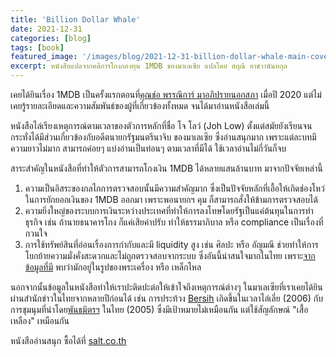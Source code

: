 ```yaml
---
title: 'Billion Dollar Whale'
date: 2021-12-31
categories: [blog]
tags: [book]
featured_image: '/images/blog/2021-12-31-billion-dollar-whale-main-cover.webp'
excerpt: หนังสือแปลจากคดีการโกงกองทุน 1MDB ของมาเลเซีย แปลโดย สฤณี อาชวานันทกุล
---
```


เคยได้ยินเรื่อง 1MDB เป็นครั้งแรกตอนที่[คุณช่อ พรรณิการ์ มาอภิปรายนอกสภา][1] เมื่อปี 2020 แต่ไม่เคยรู้รายละเอียดและความสัมพันธ์ของผู้ที่เกี่ยวข้องทั้งหมด จนได้มาอ่านหนังสือเล่มนี้

หนังสือไล่เรียงเหตุการณ์ตามเวลาของตัวการหลักที่ชื่อ โจ โลว์ (Joh Low) ตั้งแต่สมัยยังเรียนจนกระทั่งได้มีส่วนเกี่ยวข้องกับอดีตนายกรัฐมนตรีนาจิบ ของมาเลเซีย ซึ่งอ่านสนุกมาก เพราะแต่ละบทมีความยาวไม่มาก สามารถค่อยๆ แบ่งอ่านเป็นท่อนๆ ตามเวลาที่มีได้ ใช้เวลาอ่านไม่กี่วันก็จบ

สาระสำคัญในหนังสือที่ทำให้ตัวการสามารถโกงเงิน 1MDB ได้หลายแสนล้านบาท มาจากปัจจัยเหล่านี้

1. ความเป็นอิสระของกลไกการตรวจสอบนั้นมีความสำคัญมาก ซึ่งเป็นปัจจัยหลักที่เอื้อให้เกิดช่องโหว่ในการยักยอกเงินของ 1MDB ออกมา เพราะพอนายกฯ คุม ก็สามารถสั่งให้ข้ามการตรวจสอบได้
2. ความยิ่งใหญ่ของระบบการเงินระหว่างประเทศที่ทำให้การลงโทษโดยรัฐเป็นแค่ต้นทุนในการทำธุรกิจ เช่น ถ้านายธนาคารโกง ก็แค่เสียค่าปรับ ทำให้ธรรมาภิบาล หรือ compliance เป็นเรื่องที่กวนใจ
3. การใช้ทรัพย์สินที่อ่อนเรื่องการกำกับและมี liquidity สูง เช่น ศิลปะ หรือ อัญมณี ช่วยทำให้การโยกย้ายความมั่งคั่งสะดวกและไม่ถูกตรวจสอบจากระบบ ซึ่งอันนี้น่าสนใจมากในไทย เพราะ[จากข้อมูลที่มี][4] พบว่ามักอยู่ในรูปของพระเครื่อง หรือ เหล็กไหล

นอกจากนั้นข้อมูลในหนังสือทำให้เราปะติดปะต่อให้เข้าใจถึงเหตุการณ์ต่างๆ ในมาเลเซียที่เราเคยได้ยินผ่านสำนักข่าวในไทยจากหลายปีก่อนได้ เช่น การประท้วง [Bersih][2] เกิดขึ้นในเวลาไล่เลี่ย (2006) กับการชุมนุมที่นำโดย[พันธมิตรฯ][3] ในไทย (2005) ซึ่งมีเป้าหมายไม่เหมือนกัน แต่ใช้สัญลักษณ์ "เสื้อเหลือง" เหมือนกัน

หนังสืออ่านสนุก ซื้อได้ที่ [salt.co.th][5]

[1]: https://www.bbc.com/thai/thailand-51602342
[2]: https://en.wikipedia.org/wiki/Bersih
[3]: https://th.wikipedia.org/wiki/พันธมิตรประชาชนเพื่อประชาธิปไตย
[4]: https://datathon.corrupt0.org/nacc
[5]: https://salt.co.th/product/billion-dollar-whale/